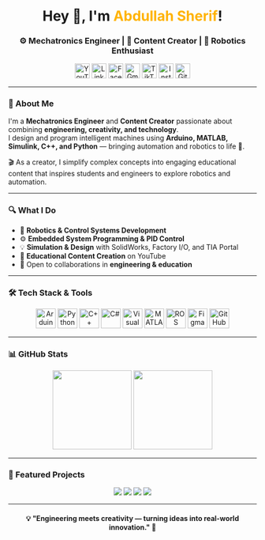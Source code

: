 <!-- Banner Section --> 
<h1 align="center">Hey 👋, I'm <span style="color:#ffb300;">Abdullah Sherif</span>!</h1> 
<h3 align="center">⚙️ Mechatronics Engineer | 🎥 Content Creator | 🤖 Robotics Enthusiast</h3> 
 
<!-- Social Icons --> 
<p align="center"> 
  <a href="https://youtube.com/@engabdullah-sherif?si=4Oli-0wm84v35MGa" target="_blank"><img src="https://cdn-icons-png.flaticon.com/512/1384/1384060.png" height="30px" alt="YouTube"/></a> 
  <a href="#" target="_blank"><img src="https://cdn-icons-png.flaticon.com/512/174/174857.png" height="30px" alt="LinkedIn"/></a> 
  <a href="https://www.facebook.com/share/18uJgkHxof/" target="_blank"><img src="https://cdn-icons-png.flaticon.com/512/733/733547.png" height="30px" alt="Facebook"/></a> 
  <a href="mailto:eng.abdullah.sherif@gmail.com" target="_blank"><img src="https://cdn-icons-png.flaticon.com/512/281/281769.png" height="30px" alt="Gmail"/></a> 
  <a href="https://www.tiktok.com/@eng_abdullah_sherif?is_from_webapp=1&sender_device=pc" target="_blank"><img src="https://cdn-icons-png.flaticon.com/512/3046/3046126.png" height="30px" alt="TikTok"/></a> 
  <a href="https://www.instagram.com/abdullah_el_sherif?igsh=MW03aHlzNHBvYnFzaQ==" target="_blank"><img src="https://cdn-icons-png.flaticon.com/512/2111/2111463.png" height="30px" alt="Instagram"/></a> 
  <a href="#" target="_blank"><img src="https://cdn-icons-png.flaticon.com/512/733/733553.png" height="30px" alt="GitHub"/></a> 
</p> 
 
--- 
 
### 🧠 About Me 
 
I'm a **Mechatronics Engineer** and **Content Creator** passionate about combining **engineering, creativity, and technology**.  
I design and program intelligent machines using **Arduino, MATLAB, Simulink, C++, and Python** — bringing automation and robotics to life 🤖. 
 
🎬 As a creator, I simplify complex concepts into engaging educational content that inspires students and engineers to explore robotics and automation. 
 
--- 
 
### 🔍 What I Do 
 
- 🧩 **Robotics & Control Systems Development**  
- ⚙️ **Embedded System Programming & PID Control**  
- 💡 **Simulation & Design** with SolidWorks, Factory I/O, and TIA Portal  
- 🎥 **Educational Content Creation** on YouTube  
- 🤝 Open to collaborations in **engineering & education**  
 
--- 
 
### 🛠️ Tech Stack & Tools 
 
<p align="center"> 
  <img src="https://cdn.jsdelivr.net/gh/devicons/devicon/icons/arduino/arduino-original.svg" height="40" alt="Arduino"/> 
  <img src="https://cdn.jsdelivr.net/gh/devicons/devicon/icons/python/python-original.svg" height="40" alt="Python"/> 
  <img src="https://cdn.jsdelivr.net/gh/devicons/devicon/icons/cplusplus/cplusplus-original.svg" height="40" alt="C++"/> 
  <img src="https://cdn.jsdelivr.net/gh/devicons/devicon/icons/csharp/csharp-original.svg" height="40" alt="C#"/> 
  <img src="https://cdn.jsdelivr.net/gh/devicons/devicon/icons/visualstudio/visualstudio-plain.svg" height="40" alt="Visual Studio"/> 
  <img src="https://cdn.jsdelivr.net/gh/devicons/devicon/icons/matlab/matlab-original.svg" height="40" alt="MATLAB"/> 
  <img src="https://cdn.jsdelivr.net/gh/simple-icons/simple-icons/icons/ros.svg" height="40" alt="ROS"/> 
  <img src="https://cdn.jsdelivr.net/gh/devicons/devicon/icons/figma/figma-original.svg" height="40" alt="Figma"/> 
  <img src="https://cdn.jsdelivr.net/gh/devicons/devicon/icons/github/github-original.svg" height="40" alt="GitHub"/> 
</p> 
 
--- 
 
### 📊 GitHub Stats 
 
<p align="center"> 
  <img src="https://github-readme-stats.vercel.app/api?username=AbdullahSherif&show_icons=true&theme=radical&hide_border=true" height="160px" /> 
  <img src="https://github-readme-stats.vercel.app/api/top-langs/?username=AbdullahSherif&layout=compact&theme=radical&hide_border=true" height="160px" /> 
</p> 
 
--- 
 
### 🚀 Featured Projects 
 
<p align="center"> 
  <a href="#"><img src="https://img.shields.io/badge/robot--arm-0055FF?style=for-the-badge&logo=arduino&logoColor=white" /></a> 
  <a href="#"><img src="https://img.shields.io/badge/pid--control-FF9900?style=for-the-badge&logo=python&logoColor=white" /></a> 
  <a href="#"><img src="https://img.shields.io/badge/inspection--robot-00C853?style=for-the-badge&logo=github&logoColor=white" /></a> 
  <a href="#"><img src="https://img.shields.io/badge/content--creation-FF4081?style=for-the-badge&logo=youtube&logoColor=white" /></a> 
</p> 
 
--- 
 
<h4 align="center">💡 "Engineering meets creativity — turning ideas into real-world innovation." 💫</h4>
